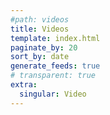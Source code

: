 ```yaml
---
#path: videos
title: Videos
template: index.html
paginate_by: 20
sort_by: date
generate_feeds: true
# transparent: true
extra:
  singular: Video
---
```

